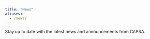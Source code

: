 ```yaml
---
title: "News"
aliases:
  - /news/
---
```


Stay up to date with the latest news and announcements from CAPSA.